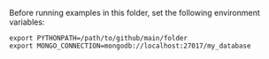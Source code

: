 Before running examples in this folder, set the following environment variables:

    export PYTHONPATH=/path/to/github/main/folder
    export MONGO_CONNECTION=mongodb://localhost:27017/my_database